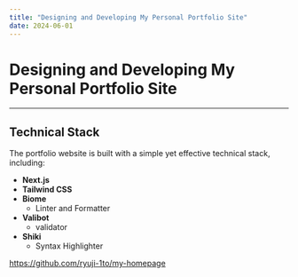 ```yaml
---
title: "Designing and Developing My Personal Portfolio Site"
date: 2024-06-01
---
```


# Designing and Developing My Personal Portfolio Site

---

## Technical Stack

The portfolio website is built with a simple yet effective technical stack, including:

- **Next.js**
- **Tailwind CSS**
- **Biome**
  - Linter and Formatter
- **Valibot**
  - validator
- **Shiki**
  - Syntax Highlighter

https://github.com/ryuji-1to/my-homepage
